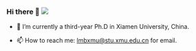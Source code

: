 ### Hi there 👋 ![]( https://visitor-badge.glitch.me/badge?page_id=lmbxmu.homepage)



- 🔭 I’m currently a third-year Ph.D in Xiamen University, China.

- 📫 How to reach me: lmbxmu@stu.xmu.edu.cn for email.
